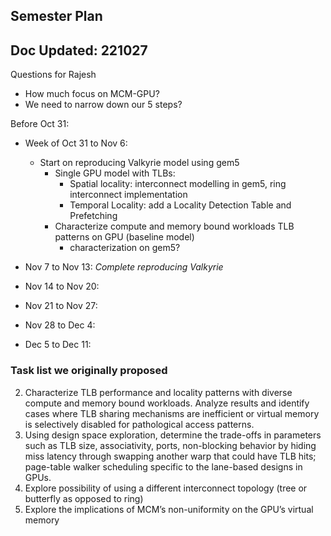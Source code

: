 ## Semester Plan  
## Doc Updated: 221027

Questions for Rajesh
- How much focus on MCM-GPU? 
- We need to narrow down our 5 steps? 


Before Oct 31: 

* Week of Oct 31 to Nov 6:
    * Start on reproducing Valkyrie model using gem5
        * Single GPU model with TLBs: 
            - Spatial locality: interconnect modelling in gem5, ring interconnect implementation
            - Temporal Locality: add a Locality Detection Table and Prefetching
        * Characterize compute and memory bound workloads TLB patterns on GPU (baseline model)
            - characterization on gem5?
* Nov 7 to Nov 13:
            *Complete reproducing Valkyrie*


* Nov 14 to Nov 20: 
* Nov 21 to Nov 27:
* Nov 28 to Dec 4:
* Dec 5 to Dec 11:

        
### Task list we originally proposed
2. Characterize TLB performance and locality patterns with diverse compute and
memory bound workloads. Analyze results and identify cases where TLB sharing
mechanisms are inefficient or virtual memory is selectively disabled for pathological
access patterns.
3. Using design space exploration, determine the trade-offs in parameters such as TLB
size, associativity, ports, non-blocking behavior by hiding miss latency through
swapping another warp that could have TLB hits; page-table walker scheduling
specific to the lane-based designs in GPUs.
4. Explore possibility of using a different interconnect topology (tree or butterfly as
opposed to ring)
5. Explore the implications of MCM’s non-uniformity on the GPU’s virtual memory
